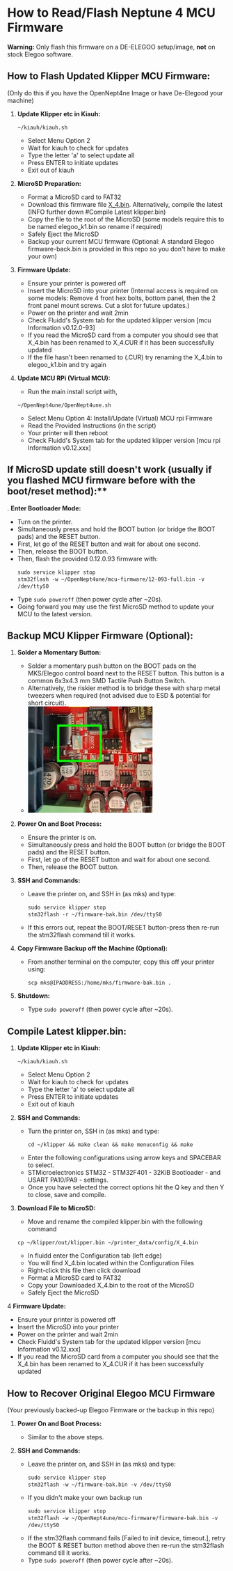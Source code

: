 # How to Read/Flash Neptune 4 MCU Firmware

**Warning:** Only flash this firmware on a DE-ELEGOO setup/image, **not** on stock Elegoo software.

## How to Flash Updated Klipper MCU Firmware:
(Only do this if you have the OpenNept4ne Image or have De-Elegood your machine)

1. **Update Klipper etc in Kiauh:**
   ```
   ~/kiauh/kiauh.sh
   ```
   - Select Menu Option 2
   - Wait for kiauh to check for updates
   - Type the letter 'a' to select update all
   - Press ENTER to initiate updates
   - Exit out of kiauh
  
2. **MicroSD Preparation:**
   - Format a MicroSD card to FAT32
   - Download this firmware file [X_4.bin](https://github.com/halfmanbear/OpenNept4une/raw/main/mcu-firmware/X_4.bin). Alternatively, compile the latest (INFO further down #Compile Latest klipper.bin)
   - Copy the file to the root of the MicroSD (some models require this to be named elegoo_k1.bin so rename if required)
   - Safely Eject the MicroSD
   - Backup your current MCU firmware (Optional: A standard Elegoo firmware-back.bin is provided in this repo so you don't have to make your own)
  
3. **Firmware Update:**
   - Ensure your printer is powered off
   - Insert the MicroSD into your printer (Internal access is required on some models: Remove 4 front hex bolts, bottom panel, then the 2 front panel mount screws. Cut a slot for future updates.)
   - Power on the printer and wait 2min
   - Check Fluidd's System tab for the updated klipper version [mcu Information v0.12.0-93]
   - If you read the MicroSD card from a computer you should see that X_4.bin has been renamed to X_4.CUR if it has been successfully updated
   - If the file hasn't been renamed to (.CUR) try renaming the X_4.bin to elegoo_k1.bin and try again

4. **Update MCU RPi (Virtual MCU):**
   - Run the main install script with,
   ```
   ~/OpenNept4une/OpenNept4une.sh
   ```
   - Select Menu Option 4: Install/Update (Virtual) MCU rpi Firmware
   - Read the Provided Instructions (in the script)
   - Your printer will then reboot
   - Check Fluidd's System tab for the updated klipper version [mcu rpi Information v0.12.xxx]

## If MicroSD update still doesn't work (usually if you flashed MCU firmware before with the boot/reset method):**

. **Enter Bootloader Mode:**
   - Turn on the printer.
   - Simultaneously press and hold the BOOT button (or bridge the BOOT pads) and the RESET button.
   - First, let go of the RESET button and wait for about one second.
   - Then, release the BOOT button.
   - Then, flash the provided 0.12.0.93 firmware with:
     ```
     sudo service klipper stop
     stm32flash -w ~/OpenNept4une/mcu-firmware/12-093-full.bin -v /dev/ttyS0
     ```
   - Type `sudo poweroff` (then power cycle after ~20s).
   - Going forward you may use the first MicroSD method to update your MCU to the latest version.

## Backup MCU Klipper Firmware (Optional):

1. **Solder a Momentary Button:**
   - Solder a momentary push button on the BOOT pads on the MKS/Elegoo control board next to the RESET button. This button is a common 6x3x4.3 mm SMD Tactile Push Button Switch. 
   - Alternatively, the riskier method is to bridge these with sharp metal tweezers when required (not advised due to ESD & potential for short circuit).
   - ![boot reset location](../pictures/BOOTRESET.jpg)
   
2. **Power On and Boot Process:**
   - Ensure the printer is on.
   - Simultaneously press and hold the BOOT button (or bridge the BOOT pads) and the RESET button.
   - First, let go of the RESET button and wait for about one second.
   - Then, release the BOOT button.

3. **SSH and Commands:**
   - Leave the printer on, and SSH in (as mks) and type:
     ```
     sudo service klipper stop
     stm32flash -r ~/firmware-bak.bin /dev/ttyS0
     ```
   - If this errors out, repeat the BOOT/RESET button-press then re-run the stm32flash command till it works.

4. **Copy Firmware Backup off the Machine (Optional):**
   - From another terminal on the computer, copy this off your printer using:
     ```
     scp mks@IPADDRESS:/home/mks/firmware-bak.bin .
     ```

5. **Shutdown:**
   - Type `sudo poweroff` (then power cycle after ~20s).

## Compile Latest klipper.bin:

1. **Update Klipper etc in Kiauh:**
   ```
   ~/kiauh/kiauh.sh
   ```
   - Select Menu Option 2
   - Wait for kiauh to check for updates
   - Type the letter 'a' to select update all
   - Press ENTER to initiate updates
   - Exit out of kiauh

2. **SSH and Commands:**
   - Turn the printer on, SSH in (as mks) and type:
     ```
     cd ~/klipper && make clean && make menuconfig && make
     ```
   - Enter the following configurations using arrow keys and SPACEBAR to select.
   - STMicroelectronics STM32 - STM32F401 - 32KiB Bootloader - and USART PA10/PA9 - settings.
   - Once you have selected the correct options hit the Q key and then Y to close, save and compile.

3. **Download File to MicroSD:**
   - Move and rename the compiled klipper.bin with the following command
   ```
   cp ~/klipper/out/klipper.bin ~/printer_data/config/X_4.bin
   ```
   - In fluidd enter the Configuration tab (left edge)
   - You will find X_4.bin located within the Configuration Files
   - Right-click this file then click download
   - Format a MicroSD card to FAT32
   - Copy your Downloaded X_4.bin to the root of the MicroSD
   - Safely Eject the MicroSD
  
4 **Firmware Update:**
   - Ensure your printer is powered off
   - Insert the MicroSD into your printer
   - Power on the printer and wait 2min
   - Check Fluidd's System tab for the updated klipper version [mcu Information v0.12.xxx]
   - If you read the MicroSD card from a computer you should see that the X_4.bin has been renamed to X_4.CUR if it has been successfully updated

## How to Recover Original Elegoo MCU Firmware

(Your previously backed-up Elegoo Firmware or the backup in this repo)

1. **Power On and Boot Process:**
   - Similar to the above steps.
   
2. **SSH and Commands:**
   - Leave the printer on, and SSH in (as mks) and type:
     ```
     sudo service klipper stop
     stm32flash -w ~/firmware-bak.bin -v /dev/ttyS0
     ```
   - If you didn't make your own backup run
     ```
     sudo service klipper stop
     stm32flash -w ~/OpenNept4une/mcu-firmware/firmware-bak.bin -v /dev/ttyS0
     ```
   - If the stm32flash command fails [Failed to init device, timeout.], retry the BOOT & RESET button method above then re-run the stm32flash command till it works.
   - Type `sudo poweroff` (then power cycle after ~20s).



